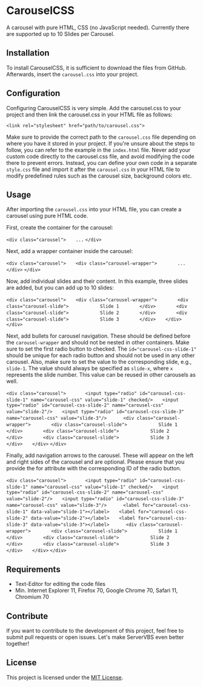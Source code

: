 # CarouselCSS
A carousel with pure HTML, CSS (no JavaScript needed). Currently there are supported up to 10 Slides per Carousel.

## Installation
To install CarouselCSS, it is sufficient to download the files from GitHub. Afterwards, insert the `carousel.css` into your project.

## Configuration
Configuring CarouselCSS is very simple. Add the carousel.css to your project and then link the carousel.css in your HTML file as follows:  
  
`<link rel="stylesheet" href="path/to/carousel.css">`
  
Make sure to provide the correct path to the `carousel.css` file depending on where you have it stored in your project. If you're unsure about the steps to follow, you can refer to the example in the `index.html` file. Never add your custom code directly to the carousel.css file, and avoid modifying the code there to prevent errors. Instead, you can define your own code in a separate `style.css` file and import it after the `carousel.css` in your HTML file to modify predefined rules such as the carousel size, background colors etc.  

## Usage
After importing the `carousel.css` into your HTML file, you can create a carousel using pure HTML code.

First, create the container for the carousel:

`<div class="carousel">`
`	...`
`</div>`  

Next, add a wrapper container inside the carousel:
   
`<div class="carousel">`
`	<div class="carousel-wrapper">`
`		...`
`	</div>`
`</div>`
  
Now, add individual slides and their content. In this example, three slides are added, but you can add up to 10 slides:
  
`<div class="carousel">`
`	<div class="carousel-wrapper">`
`		<div class="carousel-slide">`
`           Slide 1`
`       </div>`
`		<div class="carousel-slide">`
`           Slide 2`
`       </div>`
`		<div class="carousel-slide">`
`           Slide 3`
`       </div>`
`	</div>`
`</div>`

Next, add bullets for carousel navigation. These should be defined before the `carousel-wrapper` and should not be nested in other containers. Make sure to set the first radio button to checked. The `id="carousel-css-slide-1"` should be unique for each radio button and should not be used in any other carousel. Also, make sure to set the value to the corresponding slide, e.g., `slide-1`. The value should always be specified as `slide-x`, where `x` represents the slide number. This value can be reused in other carousels as well.

`<div class="carousel">`
`   `
`	<input type="radio" id="carousel-css-slide-1" name="carousel-css" value="slide-1" checked/>`
`	<input type="radio" id="carousel-css-slide-2" name="carousel-css" value="slide-2"/>`
`	<input type="radio" id="carousel-css-slide-3" name="carousel-css" value="slide-3"/>`
`  ` 
`	<div class="carousel-wrapper">`
`		<div class="carousel-slide">`
`           Slide 1`
`       </div>`
`		<div class="carousel-slide">`
`           Slide 2`
`       </div>`
`		<div class="carousel-slide">`
`           Slide 3`
`       </div>`
`	</div>`
`</div>`
  
Finally, add navigation arrows to the carousel. These will appear on the left and right sides of the carousel and are optional. Please ensure that you provide the for attribute with the corresponding ID of the radio button.

`<div class="carousel">`
`   `
`	<input type="radio" id="carousel-css-slide-1" name="carousel-css" value="slide-1" checked/>`
`	<input type="radio" id="carousel-css-slide-2" name="carousel-css" value="slide-2"/>`
`	<input type="radio" id="carousel-css-slide-3" name="carousel-css" value="slide-3"/>`
`  `
`	<label for="carousel-css-slide-1" data-value="slide-1"></label>`
`	<label for="carousel-css-slide-2" data-value="slide-2"></label>`
`	<label for="carousel-css-slide-3" data-value="slide-3"></label>`
`  ` 
`	<div class="carousel-wrapper">`
`		<div class="carousel-slide">`
`           Slide 1`
`       </div>`
`		<div class="carousel-slide">`
`           Slide 2`
`       </div>`
`		<div class="carousel-slide">`
`           Slide 3`
`       </div>`
`	</div>`
`</div>`

## Requirements
- Text-Editor for editing the code files
- Min. Internet Explorer 11, Firefox 70, Google Chrome 70, Safari 11, Chromium 70

## Contribute
If you want to contribute to the development of this project, feel free to submit pull requests or open issues. Let's make ServerVBS even better together!

## License
This project is licensed under the [MIT License](LICENSE).
